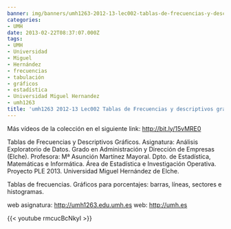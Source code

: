 ```yaml
---
banner: img/banners/umh1263-2012-13-lec002-tablas-de-frecuencias-y-descriptivos-graficos.jpg
categories:
- UMH
date: 2013-02-22T08:37:07.000Z
tags:
- UMH
- Universidad
- Miguel
- Hernández
- frecuencias
- tabulación
- gráficos
- estadística
- Universidad Miguel Hernandez
- umh1263
title: 'umh1263 2012-13 Lec002 Tablas de Frecuencias y descriptivos gráficos'
---
```


Más vídeos de la colección en el siguiente link: http://bit.ly/15vMRE0

Tablas de Frecuencias y Descriptivos Gráficos.
Asignatura: Análisis Exploratorio de Datos.
Grado en Administración y Dirección de Empresas (Elche).
Profesora: Mª Asunción Martínez Mayoral.
Dpto. de Estadística, Matemáticas e Informática.
Área de Estadística e Investigación Operativa.
Proyecto PLE 2013. Universidad Miguel Hernández de Elche.

Tablas de frecuencias. Gráficos para porcentajes: barras, líneas, sectores e histogramas.

web asignatura: http://umh1263.edu.umh.es
web: http://umh.es

{{< youtube rmcucBcNkyI >}}
